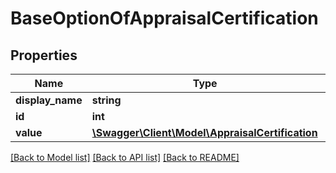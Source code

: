 # BaseOptionOfAppraisalCertification

## Properties
Name | Type | Description | Notes
------------ | ------------- | ------------- | -------------
**display_name** | **string** |  | [optional] 
**id** | **int** |  | 
**value** | [**\Swagger\Client\Model\AppraisalCertification**](AppraisalCertification.md) |  | 

[[Back to Model list]](../README.md#documentation-for-models) [[Back to API list]](../README.md#documentation-for-api-endpoints) [[Back to README]](../README.md)



